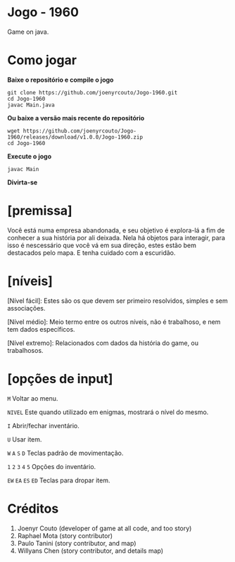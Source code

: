 # Jogo - 1960

Game on java.

# Como jogar

**Baixe o repositório e compile o jogo**
```
git clone https://github.com/joenyrcouto/Jogo-1960.git
cd Jogo-1960
javac Main.java
```
**Ou baixe a versão mais recente do repositório**
```
wget https://github.com/joenyrcouto/Jogo-1960/releases/download/v1.0.0/Jogo-1960.zip
cd Jogo-1960
```
**Execute o jogo**
```
javac Main
```
**Divirta-se**

# [premissa]

Você está numa empresa abandonada, e seu objetivo é explora-lá a fim de conhecer a sua história por ali deixada. Nela há objetos para interagir, para isso é nescessário que você vá em sua direção, estes estão bem destacados pelo mapa. E tenha cuidado com a escuridão.

# [níveis]

[Nível fácil]: Estes são os que devem ser primeiro resolvidos, simples e sem associações.

[Nível médio]: Meio termo entre os outros níveis, não é trabalhoso, e nem tem dados específicos.

[Nível extremo]: Relacionados com dados da história do game, ou trabalhosos.

# [opções de input]

`M` Voltar ao menu.

`NIVEL` Este quando utilizado em enigmas, mostrará o nível do mesmo.

`I` Abrir/fechar inventário.

`U` Usar item.

`W` `A` `S` `D` Teclas padrão de movimentação.

`1` `2` `3` `4` `5` Opções do inventário.

`EW` `EA` `ES` `ED` Teclas para dropar item.

# Créditos

1. Joenyr Couto (developer of game at all code, and too story)
2. Raphael Mota (story contributor)
3. Paulo Tanini (story contributor, and map)
4. Willyans Chen (story contributor, and details map)
